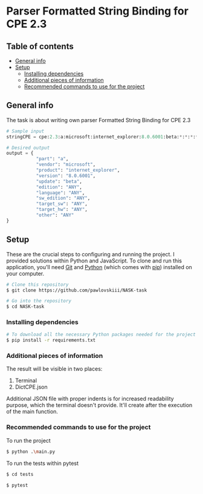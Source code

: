 # Parser Formatted String Binding for CPE 2.3

## Table of contents

- [General info](#general-info)
- [Setup](#setup)
  - [Installing dependencies](#installing-dependencies)
  - [Additional pieces of information](#additional-pieces-of-information)
  - [Recommended commands to use for the project](#recommended-commands-to-use-for-the-project)

## General info

The task is about writing own parser Formatted String Binding for CPE 2.3

```python
# Sample input
stringCPE = cpe:2.3:a:microsoft:internet_explorer:8.0.6001:beta:*:*:*:*:*:*

# Desired output
output = {
           "part": "a",
           "vendor": "microsoft",
           "product": "internet_explorer",
           "version": "8.0.6001",
           "update": "beta",
           "edition": "ANY",
           "language": "ANY",
           "sw_edition": "ANY",
           "target_sw": "ANY",
           "target_hw": "ANY",
           "other": "ANY"
}
```

## Setup

These are the crucial steps to configuring and running the project. I provided solutions within Python and JavaScript.
To clone and run this application, you'll need [Git](https://git-scm.com) and [Python](https://www.python.org/downloads/) (which comes with [pip](https://pip.pypa.io/en/stable/installation/)) installed on your computer.

```bash
# Clone this repository
$ git clone https://github.com/pawlovskiii/NASK-task

# Go into the repository
$ cd NASK-task
```

### Installing dependencies

```bash
# To download all the necessary Python packages needed for the project
$ pip install -r requirements.txt
```

### Additional pieces of information

The result will be visible in two places:

1. Terminal
2. DictCPE.json

Additional JSON file with proper indents is for increased readability purpose, which the terminal doesn't provide. It'll create after the execution of the main function.

### Recommended commands to use for the project

To run the project

```bash
$ python .\main.py
```

To run the tests within pytest

```bash
$ cd tests

$ pytest
```
